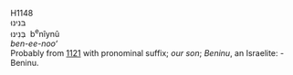 <body>
  <p>H1148<br>  בּנינוּ  <br> בְּנִינוּ  ‎  b<sup>e</sup>nı̂ynû  <br><i>ben-ee-noo‘ </i><br>Probably from <a href="h1121.htm">1121</a> with pronominal suffix; <i>our</i> <i>son</i>; <i>Beninu</i>, an Israelite: - Beninu.<br></p>
 </body>